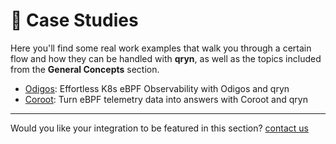 # 👑 Case Studies

Here you'll find some real work examples that walk you through a certain flow and how they can be handled with **qryn**, as well as the topics included from the **General Concepts** section. 

* [Odigos](https://blog.qryn.dev/odigos-qryn-zero-instrumentation): Effortless K8s eBPF Observability with Odigos and qryn
* [Coroot](https://blog.qryn.dev/coroot-qryn-turn-telemetry-into-answers): Turn eBPF telemetry data into answers with Coroot and qryn


-----

Would you like your integration to be featured in this section? [contact us](mailto:info@qxip.net)


